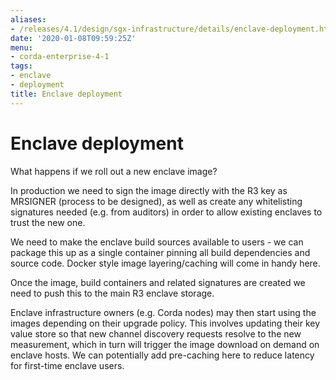 ```yaml
---
aliases:
- /releases/4.1/design/sgx-infrastructure/details/enclave-deployment.html
date: '2020-01-08T09:59:25Z'
menu:
- corda-enterprise-4-1
tags:
- enclave
- deployment
title: Enclave deployment
---
```



# Enclave deployment

What happens if we roll out a new enclave image?

In production we need to sign the image directly with the R3 key as MRSIGNER (process to be designed), as well as create
            any whitelisting signatures needed (e.g. from auditors) in order to allow existing enclaves to trust the new one.

We need to make the enclave build sources available to users - we can package this up as a single container pinning all
            build dependencies and source code. Docker style image layering/caching will come in handy here.

Once the image, build containers and related signatures are created we need to push this to the main R3 enclave storage.

Enclave infrastructure owners (e.g. Corda nodes) may then start using the images depending on their upgrade policy. This
            involves updating their key value store so that new channel discovery requests resolve to the new measurement, which in
            turn will trigger the image download on demand on enclave hosts. We can potentially add pre-caching here to reduce
            latency for first-time enclave users.


